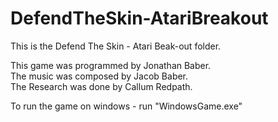 # DefendTheSkin-AtariBreakout
This is the Defend The Skin - Atari Beak-out folder.

This game was programmed by Jonathan Baber.  
The music was composed by Jacob Baber.  
The Research was done by Callum Redpath.  

To run the game on windows - run "WindowsGame.exe"
